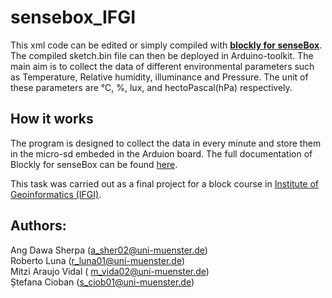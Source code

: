 # sensebox_IFGI

This xml code can be edited or simply compiled with [<b>blockly for senseBox</b>](https://blockly.sensebox.de/ardublockly/?board=sensebox-mcu#). The compiled sketch.bin file can then be deployed in Arduino-toolkit. The main aim is to collect the data of different environmental parameters such as Temperature, Relative humidity, illuminance and Pressure. The unit of these parameters are °C, %, lux, and hectoPascal(hPa) respectively.

## How it works
The program is designed to collect the data in every minute and store them in the micro-sd embeded in the Arduion board. The full documentation of Blockly for senseBox can be found [here](https://sensebox.github.io/books-v2/blockly/en/).

This task was carried out as a final project for a block course in [Institute of Geoinformatics (IFGI)](https://www.uni-muenster.de/Geoinformatics/en/). 

## Authors:
Ang Dawa Sherpa (a_sher02@uni-muenster.de)<br/>
Roberto Luna (r_luna01@uni-muenster.de)<br/>
Mitzi Araujo Vidal ( m_vida02@uni-muenster.de)<br/>
Ștefana Cioban (s_ciob01@uni-muenster.de)
